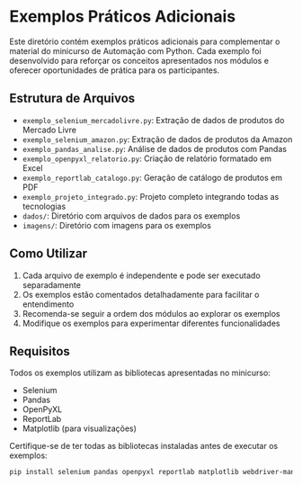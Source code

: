 # Exemplos Práticos Adicionais

Este diretório contém exemplos práticos adicionais para complementar o material do minicurso de Automação com Python. Cada exemplo foi desenvolvido para reforçar os conceitos apresentados nos módulos e oferecer oportunidades de prática para os participantes.

## Estrutura de Arquivos

- `exemplo_selenium_mercadolivre.py`: Extração de dados de produtos do Mercado Livre
- `exemplo_selenium_amazon.py`: Extração de dados de produtos da Amazon
- `exemplo_pandas_analise.py`: Análise de dados de produtos com Pandas
- `exemplo_openpyxl_relatorio.py`: Criação de relatório formatado em Excel
- `exemplo_reportlab_catalogo.py`: Geração de catálogo de produtos em PDF
- `exemplo_projeto_integrado.py`: Projeto completo integrando todas as tecnologias
- `dados/`: Diretório com arquivos de dados para os exemplos
- `imagens/`: Diretório com imagens para os exemplos

## Como Utilizar

1. Cada arquivo de exemplo é independente e pode ser executado separadamente
2. Os exemplos estão comentados detalhadamente para facilitar o entendimento
3. Recomenda-se seguir a ordem dos módulos ao explorar os exemplos
4. Modifique os exemplos para experimentar diferentes funcionalidades

## Requisitos

Todos os exemplos utilizam as bibliotecas apresentadas no minicurso:
- Selenium
- Pandas
- OpenPyXL
- ReportLab
- Matplotlib (para visualizações)

Certifique-se de ter todas as bibliotecas instaladas antes de executar os exemplos:

```bash
pip install selenium pandas openpyxl reportlab matplotlib webdriver-manager
```
